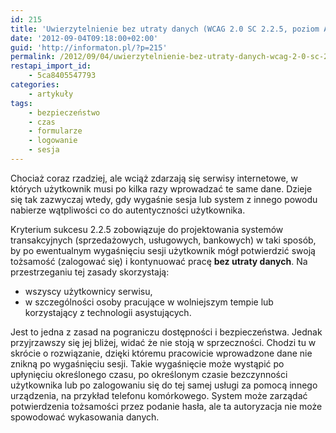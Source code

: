 ```yaml
---
id: 215
title: 'Uwierzytelnienie bez utraty danych (WCAG 2.0 SC 2.2.5, poziom AAA)'
date: '2012-09-04T09:18:00+02:00'
guid: 'http://informaton.pl/?p=215'
permalink: /2012/09/04/uwierzytelnienie-bez-utraty-danych-wcag-2-0-sc-2-2-5-poziom-aaa/
restapi_import_id:
    - 5ca8405547793
categories:
    - artykuły
tags:
    - bezpieczeństwo
    - czas
    - formularze
    - logowanie
    - sesja
---
```


Chociaż coraz rzadziej, ale wciąż zdarzają się serwisy internetowe, w których użytkownik musi po kilka razy wprowadzać te same dane. Dzieje się tak zazwyczaj wtedy, gdy wygaśnie sesja lub system z innego powodu nabierze wątpliwości co do autentyczności użytkownika.

Kryterium sukcesu 2.2.5 zobowiązuje do projektowania systemów transakcyjnych (sprzedażowych, usługowych, bankowych) w taki sposób, by po ewentualnym wygaśnięciu sesji użytkownik mógł potwierdzić swoją tożsamość (zalogować się) i kontynuować pracę **bez utraty danych**. Na przestrzeganiu tej zasady skorzystają:

- wszyscy użytkownicy serwisu,
- w szczególności osoby pracujące w wolniejszym tempie lub korzystający z technologii asystujących.

Jest to jedna z zasad na pograniczu dostępności i bezpieczeństwa. Jednak przyjrzawszy się jej bliżej, widać że nie stoją w sprzeczności. Chodzi tu w skrócie o rozwiązanie, dzięki któremu pracowicie wprowadzone dane nie znikną po wygaśnięciu sesji. Takie wygaśnięcie może wystąpić po upłynięciu określonego czasu, po określonym czasie bezczynności użytkownika lub po zalogowaniu się do tej samej usługi za pomocą innego urządzenia, na przykład telefonu komórkowego. System może zarządać potwierdzenia tożsamości przez podanie hasła, ale ta autoryzacja nie może spowodować wykasowania danych.
